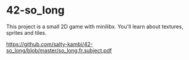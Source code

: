 # 42-so_long

This project is a small 2D game with minilibx. You'll learn about textures, sprites and tiles.

https://github.com/salty-kambi/42-so_long/blob/master/so_long.fr.subject.pdf
